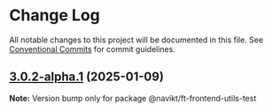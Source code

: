 # Change Log

All notable changes to this project will be documented in this file.
See [Conventional Commits](https://conventionalcommits.org) for commit guidelines.

## [3.0.2-alpha.1](https://github.com/navikt/ft-frontend-saksbehandling/compare/@navikt/ft-frontend-utils-test@3.0.2-alpha.0...@navikt/ft-frontend-utils-test@3.0.2-alpha.1) (2025-01-09)

**Note:** Version bump only for package @navikt/ft-frontend-utils-test
